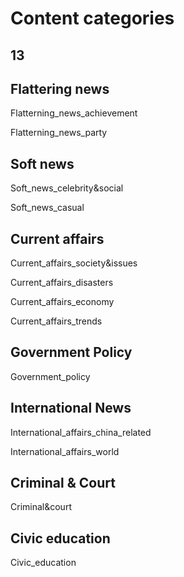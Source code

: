 

# Content categories

## 13


## Flattering news
Flatterning_news_achievement

Flatterning_news_party


## Soft news
Soft_news_celebrity&social

Soft_news_casual


## Current affairs
Current_affairs_society&issues

Current_affairs_disasters 

Current_affairs_economy 

Current_affairs_trends

## Government Policy

Government_policy


## International News
International_affairs_china_related

International_affairs_world


## Criminal & Court

Criminal&court


## Civic education

Civic_education



